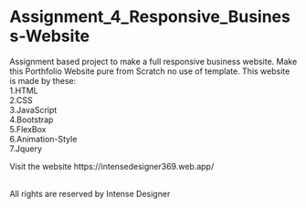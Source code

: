 # Assignment_4_Responsive_Business-Website
Assignment based project to make a full responsive business website.
Make this Porthfolio Website pure from Scratch no use of template.
This website is made by these: <br>
1.HTML <br>
2.CSS <br>
3.JavaScript <br>
4.Bootstrap <br>
5.FlexBox <br>
6.Animation-Style <br>
7.Jquery <br>

<p> Visit the website  https://intensedesigner369.web.app/</p> <br>
All rights are reserved by Intense Designer
